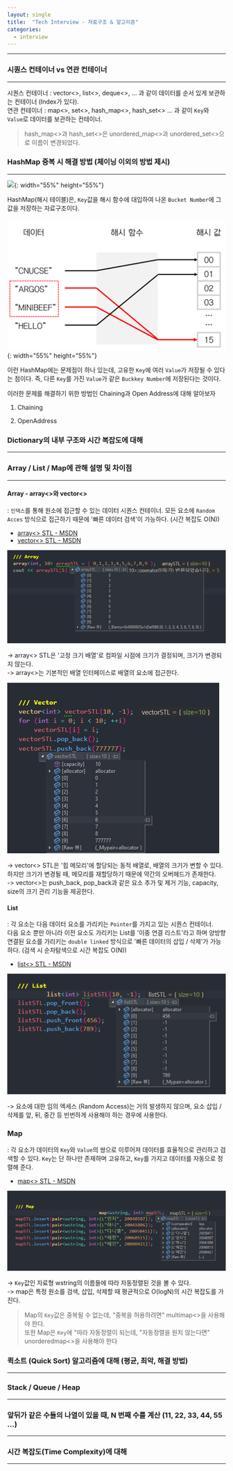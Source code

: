 ```yaml
---
layout: single
title:  "Tech Interview - 자료구조 & 알고리즘"
categories:
  - interview
---
```


---

### 시퀀스 컨테이너 vs 연관 컨테이너
---

시퀀스 컨테이너 : vector<>, list<>, deque<>, ... 과 같이 데이터를 순서 있게 보관하는 컨테이너 (Index가 있다).  
연관 컨테이너 : map<>, set<>, hash_map<>, hash_set<> ... 과 같이 `Key`와 `Value`로 데이터를 보관하는 컨테이너.

> hash_map<>과 hash_set<>은 unordered_map<>과 unordered_set<>으로 이름이 변경되었다.

<!--
> 연관 컨테이너는 `Key`값의 중복을 허용하지 않는데, 만약 중복되는 `Key`값을 사용하고 싶다면 multi-를 붙여 사용한다.
> e.g ) multi_map<>, multi_set<>
-->

<!--
> 연관 컨테이너 중 map<>과 set<>은 `Key`를 기준으로 정렬된 상태로 데이터를 보관하고, 그 순서대로 순회한다. 반면에 hash_map<>, hash_set<> 의 Hash STL은 정렬이 필요 없으며 Random Access 방식으로 빠른 데이터 검색이 가능하다 (시간 복잡도 O(1))
-->

### HashMap 중복 시 해결 방법 (체이닝 이외의 방법 제시)
---

![](../assets/images/data_hashFunc.png){: width="55%" height="55%"}

HashMap(해시 테이블)은, `Key`값을 해시 함수에 대입하여 나온 `Bucket Number`에 그 값을 저장하는 자료구조이다.


![](/assets/images/data_hashComplict.png){: width="55%" height="55%"}

이런 HashMap에는 문제점이 하나 있는데, 고유한 `Key`에 여러 `Value`가 저장될 수 있다는 점이다. 즉, 다른 `Key`를 가진 `Value`가 같은 `Buckkey Number`에 저장된다는 것이다.

이러한 문제를 해결하기 위한 방법인 Chaining과 Open Address에 대해 알아보자

1. Chaining



2. OpenAddress



### Dictionary의 내부 구조와 시간 복잡도에 대해
---

### Array / List / Map에 관해 설명 및 차이점
---

#### Array - array<>와 vector<>
: `인덱스`를 통해 원소에 접근할 수 있는 데이터 시퀀스 컨테이너. 모든 요소에 `Random Acces` 방식으로 접근하기 때문에 '빠른 데이터 검색'이 가능하다. (시간 복잡도 O(N))

* [array<> STL - MSDN](https://learn.microsoft.com/ko-kr/cpp/standard-library/array-class-stl?view=msvc-170)  
* [vector<> STL - MSDN](https://learn.microsoft.com/ko-kr/cpp/standard-library/vector-class?view=msvc-170)

![](/assets/images/data_array.png)

-> array<> STL은 '고정 크기 배열'로 컴파일 시점에 크기가 결정되며, 크기가 변경되지 않는다.  
-> array<>는 기본적인 배열 인터페이스로 배열의 요소에 접근한다.

![](/assets/images/data_vector.png)

-> vector<> STL은 '힙 메모리'에 할당되는 동적 배열로, 배열의 크기가 변할 수 있다. 하지만 크기가 변경될 때, 메모리를 재할당하기 때문에 약간의 오버헤드가 존재한다.  
-> vector<>는 push_back, pop_back과 같은 요소 추가 및 제거 기능, capacity, size의 크기 관리 기능을 제공한다.

#### List
: 각 요소는 다음 데이터 요소를 가리키는 `Pointer`를 가지고 있는 시퀀스 컨테이너.  
다음 요소 뿐만 아니라 이전 요소도 가리키는 List를 '이중 연결 리스트'라고 하며 양방향 연결된 요소를 가리키는 `double linked` 방식으로 '빠른 데이터의 삽입 / 삭제'가 가능하다. (검색 시 순차탐색으로 시간 복잡도 O(N))

* [list<> STL - MSDN](https://learn.microsoft.com/ko-kr/cpp/standard-library/list-class?view=msvc-170)

![](/assets/images/data_list.png)

-> 요소에 대한 임의 엑세스 (Random Access)는 거의 발생하지 않으며, 요소 삽입 / 삭제를 앞, 뒤, 중간 등 빈번하게 사용해야 하는 경우에 사용한다.

### Map
: 각 요소가 데이터의 `Key`와 `Value`의 쌍으로 이루어져 데이터를 효율적으로 관리하고 검색할 수 있다. `Key`는 단 하나만 존재하며 고유하고, `Key`를 가지고 데이터를 자동으로 정렬해 준다.

* [map<> STL - MSDN](https://learn.microsoft.com/ko-kr/cpp/standard-library/map-class?view=msvc-170)

![](/assets/images/data_map.png)

-> `Key`값인 자료형 wstring의 이름들에 따라 자동정렬된 것을 볼 수 있다.  
-> map은 특정 원소를 검색, 삽입, 삭제할 때 평균적으로 O(logN)의 시간 복잡도를 가진다.

> Map의 `Key`값은 중복될 수 없는데, "중복을 허용하려면" multimap<>을 사용해야 한다.  
> 또한 Map은 `Key`에 "따라 자동정렬이 되는데, "자동정렬을 원치 않는다면" unorderedmap<>을 사용해야 한다

### 퀵소트 (Quick Sort) 알고리즘에 대해 (평균, 최악, 해결 방법)
---

### Stack / Queue / Heap
---

### 앞뒤가 같은 수들의 나열이 있을 때, N 번째 수를 계산 (11, 22, 33, 44, 55 ...)
---

### 시간 복잡도(Time Complexity)에 대해
---

